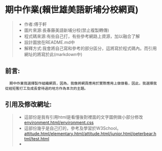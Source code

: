 # 期中作業(賴世雄美語新埔分校網頁)
> * 作者:傅于軒
> * 圖片來源:長春藤美語新埔分校(禁止複製轉傳)
> * 程式碼來源:有些自己打，有些參考網路上資源，加以融合了解
> * 設計圖放在README.md中
> * 解釋方式:我會將自己寫和參考的部分區分，這將寫於程式碼內。而引用網址的將寫於此(markdown中)
## 前言:
```
  期中作業我選擇製作組織網頁，因為，我像將網頁應用於實際應用上做做看，因此，我選擇我從經短暫打工及成長曾待過的地方作為本次的主題。
```

## 引用及修改網址:
> * 這部份是我有引用html是看懂後對裡面的文字圖例做小部分修改 [environment.html/environment.css](https://codepen.io/sashatran/pen/aJvaEG)
> * 這部份幾乎是自己打的，參考及學習於W3School。[attitude.html/elementary.html/attitude.html/junior.html/peterbear.html/test.html](https://www.w3schools.com/html/default.asp)
> * 
